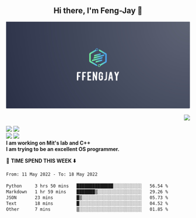 <h2 align="center"> Hi there, I'm Feng-Jay 👋 </h2>  

![](https://github.com/Feng-Jay/DataStruct/blob/master/Image/1.png)  

<img align="right" src="https://github-readme-stats.vercel.app/api?username=Feng-Jay&show_icons=true&icon_color=CE1D2D&text_color=718096&bg_color=ffffff&hide_title=true" />


&emsp;

![](https://visitor-badge.glitch.me/badge?page_id=Feng-Jay.readme)
![](https://img.shields.io/badge/Concentrate-Cpp-blue)  
![](https://img.shields.io/badge/Rust-primer-orange)
![](https://img.shields.io/badge/Target-OS-9cf)  
**I am working on Mit's lab and C++**  
**I am trying to be an excellent OS programmer.**  


📘 **TIME SPEND THIS WEEK ⬇️**
<!--START_SECTION:waka-->

```text
From: 11 May 2022 - To: 18 May 2022

Python     3 hrs 50 mins   ██████████████░░░░░░░░░░░   56.54 %
Markdown   1 hr 59 mins    ███████▒░░░░░░░░░░░░░░░░░   29.26 %
JSON       23 mins         █▒░░░░░░░░░░░░░░░░░░░░░░░   05.73 %
Text       18 mins         █░░░░░░░░░░░░░░░░░░░░░░░░   04.52 %
Other      7 mins          ▒░░░░░░░░░░░░░░░░░░░░░░░░   01.85 %
```

<!--END_SECTION:waka-->
